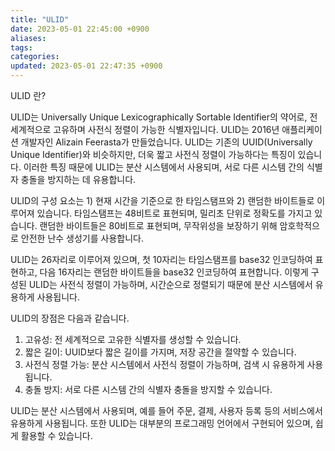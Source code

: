 ```yaml
---
title: "ULID"
date: 2023-05-01 22:45:00 +0900
aliases: 
tags: 
categories: 
updated: 2023-05-01 22:47:35 +0900
---
```


ULID 란?

ULID는 Universally Unique Lexicographically Sortable Identifier의 약어로, 전 세계적으로 고유하며 사전식 정렬이 가능한 식별자입니다. ULID는 2016년 애플리케이션 개발자인 Alizain Feerasta가 만들었습니다. ULID는 기존의 UUID(Universally Unique Identifier)와 비슷하지만, 더욱 짧고 사전식 정렬이 가능하다는 특징이 있습니다. 이러한 특징 때문에 ULID는 분산 시스템에서 사용되며, 서로 다른 시스템 간의 식별자 충돌을 방지하는 데 유용합니다.

ULID의 구성 요소는 1) 현재 시간을 기준으로 한 타임스탬프와 2) 랜덤한 바이트들로 이루어져 있습니다. 타임스탬프는 48비트로 표현되며, 밀리초 단위로 정확도를 가지고 있습니다. 랜덤한 바이트들은 80비트로 표현되며, 무작위성을 보장하기 위해 암호학적으로 안전한 난수 생성기를 사용합니다.

ULID는 26자리로 이루어져 있으며, 첫 10자리는 타임스탬프를 base32 인코딩하여 표현하고, 다음 16자리는 랜덤한 바이트들을 base32 인코딩하여 표현합니다. 이렇게 구성된 ULID는 사전식 정렬이 가능하며, 시간순으로 정렬되기 때문에 분산 시스템에서 유용하게 사용됩니다.

ULID의 장점은 다음과 같습니다.

1. 고유성: 전 세계적으로 고유한 식별자를 생성할 수 있습니다.
2. 짧은 길이: UUID보다 짧은 길이를 가지며, 저장 공간을 절약할 수 있습니다.
3. 사전식 정렬 가능: 분산 시스템에서 사전식 정렬이 가능하며, 검색 시 유용하게 사용됩니다.
4. 충돌 방지: 서로 다른 시스템 간의 식별자 충돌을 방지할 수 있습니다.

ULID는 분산 시스템에서 사용되며, 예를 들어 주문, 결제, 사용자 등록 등의 서비스에서 유용하게 사용됩니다. 또한 ULID는 대부분의 프로그래밍 언어에서 구현되어 있으며, 쉽게 활용할 수 있습니다.

